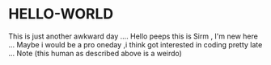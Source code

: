 # HELLO-WORLD
This is just another awkward day ....
Hello peeps this is Sirm , I'm new here ...
Maybe i would be a pro oneday ,i think got interested in coding pretty late ...
Note (this human as described above is  a weirdo)
